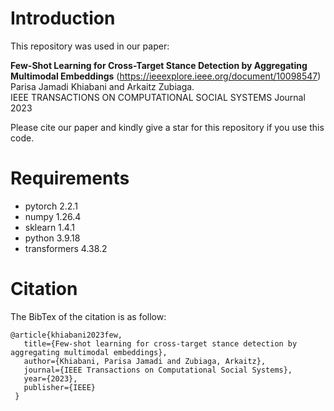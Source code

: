 # Introduction

This repository was used in our paper:

**Few-Shot Learning for Cross-Target Stance Detection by Aggregating Multimodal Embeddings** (https://ieeexplore.ieee.org/document/10098547) 
Parisa Jamadi Khiabani and Arkaitz Zubiaga.  
IEEE TRANSACTIONS ON COMPUTATIONAL SOCIAL SYSTEMS Journal 2023

Please cite our paper and kindly give a star for this repository if you use this code.

# Requirements
- pytorch  2.2.1
- numpy  1.26.4
- sklearn  1.4.1
- python 3.9.18
- transformers  4.38.2

# Citation
The BibTex of the citation is as follow:

```
@article{khiabani2023few,
   title={Few-shot learning for cross-target stance detection by aggregating multimodal embeddings},
   author={Khiabani, Parisa Jamadi and Zubiaga, Arkaitz},
   journal={IEEE Transactions on Computational Social Systems},
   year={2023},
   publisher={IEEE}
 }
